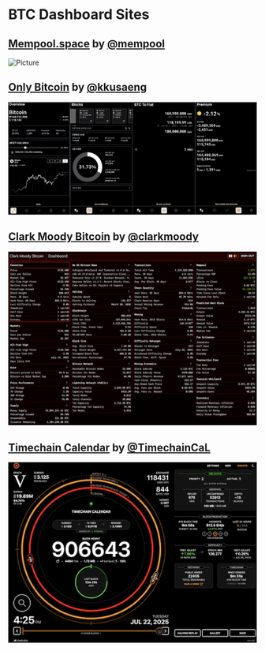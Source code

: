 # BTC Dashboard Sites

## [Mempool.space](https://mempool.space) by [@mempool](https://x.com/mempool)
![Picture](screenshot_mempoolspace.png)
## [Only Bitcoin](https://btc-price.web.app) by [@kkusaeng](https://x.com/kkusaeng)
![Picture](pics/screenshot_onlybitcoin.png)
## [Clark Moody Bitcoin](https://dashboard.clarkmoody.com) by [@clarkmoody](https://x.com/clarkmoody)
![Picture](pics/screenshot_clarkmoody.png)
## [Timechain Calendar](https://timechaincalendar.com/en) by [@TimechainCaL](https://x.com/TimechainCaL)
![Picture](pics/screenshot_timechaincal.png)

